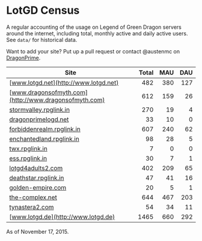 # LotGD Census
A regular accounting of the usage on Legend of Green Dragon servers around the internet, including total, monthly active and daily active users. See `data/` for historical data.

Want to add your site? Put up a pull request or contact @austenmc on [DragonPrime](http://dragonprime.net).


Site | Total | MAU | DAU
--- | ---:| ---:| ---:
[www.lotgd.net](http://www.lotgd.net)|482|380|127
[www.dragonsofmyth.com](http://www.dragonsofmyth.com)|612|159|26
[stormvalley.rpglink.in](http://stormvalley.rpglink.in)|270|19|4
[dragonprimelogd.net](http://dragonprimelogd.net)|33|10|0
[forbiddenrealm.rpglink.in](http://forbiddenrealm.rpglink.in)|607|240|62
[enchantedland.rpglink.in](http://enchantedland.rpglink.in)|98|28|5
[twx.rpglink.in](http://twx.rpglink.in)|7|0|0
[ess.rpglink.in](http://ess.rpglink.in)|30|7|1
[lotgd4adults2.com](http://lotgd4adults2.com)|402|209|65
[deathstar.rpglink.in](http://deathstar.rpglink.in)|47|41|16
[golden-empire.com](http://golden-empire.com)|20|5|1
[the-complex.net](http://the-complex.net)|644|467|203
[tynastera2.com](http://tynastera2.com)|54|34|11
[www.lotgd.de](http://www.lotgd.de)|1465|660|292

As of November 17, 2015.
